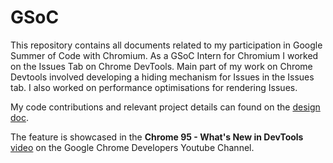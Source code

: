 # GSoC
This repository contains all documents related to my participation in Google Summer of Code with Chromium. As a GSoC Intern for Chromium I worked on the Issues Tab on Chrome DevTools. Main part of my work on Chrome Devtools involved developing a hiding mechanism for Issues in the Issues tab. I also worked on performance optimisations for rendering Issues.

My code contributions and relevant project details can found on the [design doc](https://docs.google.com/document/d/1p3ucb6cjuIa72aMQLnuJHvniX1j4lNewvy28C39oAdo/edit?usp=sharing).

The feature is showcased in the **Chrome 95 - What's New in DevTools** [video](https://youtu.be/T_Ppg7ghrWM?t=57) on the Google Chrome Developers Youtube Channel. 
